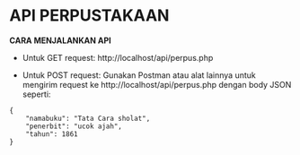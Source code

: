 # API PERPUSTAKAAN
**CARA MENJALANKAN API**

- Untuk GET request: http://localhost/api/perpus.php

- Untuk POST request: Gunakan Postman atau alat lainnya untuk mengirim request ke http://localhost/api/perpus.php dengan body JSON seperti:
```
{
    "namabuku": "Tata Cara sholat",
    "penerbit": "ucok ajah",
    "tahun": 1861
}
